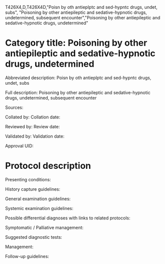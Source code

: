 T426X4,D,T426X4D,"Poisn by oth antieplptc and sed-hypntc drugs, undet, subs", "Poisoning by other antiepileptic and sedative-hypnotic drugs, undetermined, subsequent encounter","Poisoning by other antiepileptic and sedative-hypnotic drugs, undetermined"
# Category title: Poisoning by other antiepileptic and sedative-hypnotic drugs, undetermined

Abbreviated description: Poisn by oth antieplptc and sed-hypntc drugs, undet, subs

Full description: Poisoning by other antiepileptic and sedative-hypnotic drugs, undetermined, subsequent encounter

Sources:

Collated by:
Collation date:

Reviewed by:
Review date:

Validated by:
Validation date:

Approval UID:

# Protocol description

Presenting conditions:

History capture guidelines:

General examination guidelines:

Systemic examination guidelines:

Possible differential diagnoses with links to related protocols:

Symptomatic / Palliative management:

Suggested diagnostic tests:

Management:

Follow-up guidelines:
